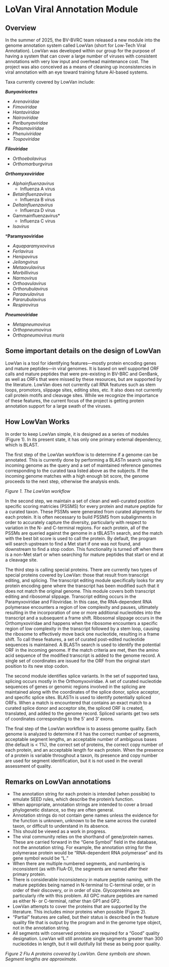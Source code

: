 # LoVan Viral Annotation Module

## Overview
In the summer of 2025, the BV-BVRC team released a new module into the genome annotation system called LowVan (short for Low-Tech Viral Annotation).  LowVan was developed within our group for the purpose of having a system that can cover a large number of viruses with consistent annotations with very low input and overhead maintenance cost.  The project was also conceived as a means of cleaning up inconsistencies in viral annotation with an eye toward training future AI-based systems.  

Taxa currently covered by LowVan include:

***Bunyaviricetes***
* *Arenaviridae*
*	*Fimoviridae*
*	*Hantaviridae*
*	*Nairoviridae*
*	*Peribunyaviridae*
*	*Phasmaviridae*
*	*Phenuiviridae*
*	*Tospoviridae*

***Filoviridae***
*	*Orthoebolavirus*
*	*Orthomarburgvirus*

***Orthomyxoviridae***
*	*Alphainfluenzavirus*
    *	Influenza A virus
*	*Betainfluenzavirus*
    *	Influenza B virus
*	*Deltainfluenzavirus*
    * Influenza D virus
*	Gammainfluenzavirus*
    *	Influenza C virus
*	*Isavirus*

***Paramyxoviridae**
* *Aquaparamyxovirus*
*	*Ferlavirus*
*	*Henipavirus*
*	*Jeilongvirus*
*	*Metaavulavirus*
*	*Morbillivirus*
*	*Narmovirus*
*	*Orthoavulavirus*
*	*Orthorubulavirus*
*	*Paraavulavirus*
*	*Pararubulavirus*
*	*Respirovirus*

***Pneumoviridae***
*	*Metapneumovirus*
*	*Orthopneumovirus*
*	*Orthopneumovirus muris*

## Some important details on the design of LowVan

LowVan is a tool for identifying features—mostly protein encoding genes and mature peptides—in viral genomes.  It is based on well supported ORF calls and mature peptides that were pre-existing in BV-BRC and GenBank, as well as ORFs that were missed by these resources, but are supported by the literature.  LowVan does not currently call RNA features such as stem loops, promotors, slippage sites, editing sites, etc.  It also does not currently call protein motifs and cleavage sites.  While we recognize the importance of these features, the current focus of the project is getting protein annotation support for a large swath of the viruses.   

## How LowVan Works

In order to keep LowVan simple, it is designed as a series of modules (Figure 1).  In its present state, it has only one primary external dependency, which is BLAST.

The first step of the LowVan workflow is to determine if a genome can be annotated.  This is currently done by performing a BLASTn search using the incoming genome as the query and a set of maintained reference genomes corresponding to the curated taxa listed above as the subjects.  If the incoming genome matches with a high enough bit score, the genome proceeds to the next step, otherwise the analysis ends. 

 
*Figure 1.  The LowVan workflow*

In the second step, we maintain a set of clean and well-curated position specific scoring matricies (PSSMS) for every protein and mature peptide for a curated taxon.  These PSSMs were generated from curated alignments for each protein.  It is often necessary to build PSSMS from subalignments in order to accurately capture the diversity, particularly with respect to variation in the N- and C-terminal regions.  For each protein, all of the PSSMs are queried against the genome in a tBLASTn search, and the match with the best bit score is used to call the protein.  By default, the program will search upstream to find a Met start if one was not found, and downstream to find a stop codon.  This functionality is turned off when there is a non-Met start or when searching for mature peptides that start or end at a cleavage site. 

The third step is calling special proteins.  There are currently two types of special proteins covered by LowVan: those that result from transcript editing, and splicing.  The transcript editing module specifically looks for any protein encoding gene where the transcript has been modified such that it does not match the original genome.  This module covers both transcript editing and ribosomal slippage.  Transcript editing occurs in the Paramyxoviridae and Filoviridae.  In this case, the RNA-dependent RNA polymerase encounters a region of low complexity and pauses, ultimately resulting in the incorporation of one or more additional nucleotides into the transcript and a subsequent a frame shift.  Ribosomal slippage occurs in the Orthomyxoviridae and happens when the ribosome encounters a specific region of low complexity in the transcript followed by a stem loop, causing the ribosome to effectively move back one nucleotide, resulting in a frame shift.  To call these features, a set of curated post-edited nucleotide sequences is maintained.  A BLASTn search is used to identify the potential ORF in the incoming genome.  If the match criteria are met, then the amino acid sequence of the modified transcript is added to the genome record.  A single set of coordinates are issued for the ORF from the original start position to its new stop codon.  

The second module identifies splice variants.  In the set of supported taxa, splicing occurs mostly in the Orthomyxoviridae.  A set of curated nucleotide sequences of genes or genomic regions involved in the splicing are maintained along with the coordinates of the splice donor, splice acceptor, and specific splice sites.  BLASTn is used to identify potentially spliced ORFs.  When a match is encountered that contains an exact match to a curated splice donor and acceptor site, the spliced ORF is created, translated, and added to the genome record.  Spliced variants get two sets of coordinates corresponding to the 5’ and 3’ exons. 

The final step of the LowVan workflow is to assess genome quality.  Each genome is analyzed to determine if it has the correct number of segments, acceptable segment lengths, an acceptable number of ambiguous bases (the default is < 1%), the correct set of proteins, the correct copy number of each protein, and an acceptable length for each protein.  When the presence of a protein is variable throughout a taxon, its presence and copy number are used for segment identification, but it is not used in the overall assessment of quality.  

## Remarks on LowVan annotations
* The annotation string for each protein is intended (when possible) to emulate SEED rules, which describe the protein’s function.
* When appropriate, annotation strings are intended to cover a broad phylogenetic distance, so they are often general.
* Annotation strings do not contain gene names unless the evidence for the function is unknown, unknown to be the same across the curated taxon, or difficult to understand in its absence.
* This should be viewed as a work in progress.
* The viral community relies on the shorthand of gene/protein names.  These are carried forward in the “Gene Symbol” field in the database, not the annotation string.  For example, the annotation string for the polymerase protein would be “RNA-dependent RNA polymerase” and its gene symbol would be “L.”
* When there are multiple numbered segments, and numbering is inconsistent (as with FluA-D), the segments are named after their primary protein.
* There is considerable inconsistency in mature peptide naming, with the mature peptides being named in N-terminal to C-terminal order, or in order of their discovery, or in order of size.  Glycoproteins are particularly rife with this problem.  All GPC mature peptides are named as either N- or C-terminal, rather than GP1 and GP2.
* LowVan attempts to cover the proteins that are supported by the literature.  This includes minor proteins when possible (Figure 2).
* “Partial” features are called, but their status is described in the feature quality file that is output by the program and in the genome type object, not in the annotation string.
* All segments with conserved proteins are required for a “Good” quality designation.  LowVan will still annotate single segments greater than 300 nucleotides in length, but it will dutifully list these as being poor quality. 

 
*Figure 2 Flu A proteins covered by LowVan.  Gene symbols are shown.  Segment lengths are approximate.*
